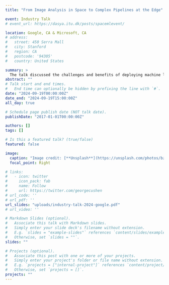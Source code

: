 ```yaml
---
title: "From Image Analysis in Space to Complex Pipelines at the Edge"

event: Industry Talk
# event_url: https://dasya.itu.dk/posts/spacemlevent/

location: Google, CA & Microsoft, CA
# address:
#   street: 450 Serra Mall
#   city: Stanford
#   region: CA
#   postcode: '94305'
#   country: United States

summary: >
  The talk discussed the challenges and benefits of deploying machine learning on edge devices, particularly in space applications. Additionally, the talk explores the impact of the rapid evolution of ML systems on benchmarking and introduce a new benchmark designed to address the challenges of evaluating modern ML systems effectively.
abstract: ""
# Talk start and end times.
#   End time can optionally be hidden by prefixing the line with `#`.
date: "2024-09-19T00:00:00Z"
date_end: "2024-09-19T15:00:00Z"
all_day: true

# Schedule page publish date (NOT talk date).
publishDate: "2017-01-01T00:00:00Z"

authors: []
tags: []

# Is this a featured talk? (true/false)
featured: false

image:
  caption: "Image credit: [**Unsplash**](https://unsplash.com/photos/bzdhc5b3Bxs)"
  focal_point: Right

# links:
#   - icon: twitter
#     icon_pack: fab
#     name: Follow
#     url: https://twitter.com/georgecushen
# url_code: ''
# url_pdf: ''
url_slides: "uploads/industry-talk-2024-google.pdf"
# url_video: ''

# Markdown Slides (optional).
#   Associate this talk with Markdown slides.
#   Simply enter your slide deck's filename without extension.
#   E.g. `slides = "example-slides"` references `content/slides/example-slides.md`.
#   Otherwise, set `slides = ""`.
slides: ""

# Projects (optional).
#   Associate this post with one or more of your projects.
#   Simply enter your project's folder or file name without extension.
#   E.g. `projects = ["internal-project"]` references `content/project/deep-learning/index.md`.
#   Otherwise, set `projects = []`.
projects: ""
---
```

